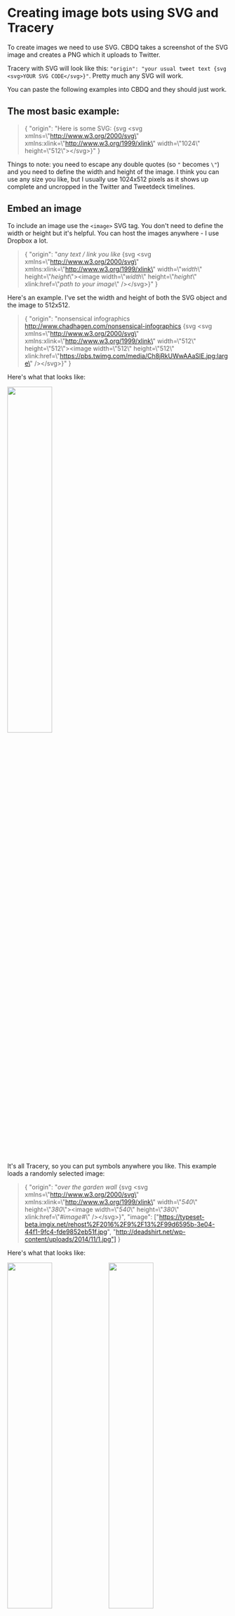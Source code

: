 # Creating image bots using SVG and Tracery

To create images we need to use SVG. CBDQ takes a screenshot of the SVG image and creates a PNG which it uploads to Twitter.

Tracery with SVG will look like this: `"origin": "your usual tweet text {svg <svg>YOUR SVG CODE</svg>}"`. Pretty much any SVG will work.

You can paste the following examples into CBDQ and they should just work.

## The most basic example:
> {
  "origin": "Here is some SVG: {svg <svg xmlns=\\"http://www.w3.org/2000/svg\" xmlns:xlink=\\"http://www.w3.org/1999/xlink\" width=\\"1024\\" height=\\"512\\"><\/svg>}"
}

Things to note: you need to escape any double quotes (so `"` becomes `\"`) and you need to define the width and height of the image. I think you can use any size you like, but I usually use 1024x512 pixels as it shows up complete and uncropped in the Twitter and Tweetdeck timelines.

## Embed an image
To include an image use the `<image>` SVG tag. You don't need to define the width or height but it's helpful. You can host the images anywhere - I use Dropbox a lot.
> {
  "origin": "*any text / link you like* {svg <svg xmlns=\\"http://www.w3.org/2000/svg\" xmlns:xlink=\\"http://www.w3.org/1999/xlink\" width=\\"*width*\\" height=\\"*height*\\"><image width=\\"*width*\\" height=\\"*height*\\" xlink:href=\\"*path to your image*\\" /><\/svg>}"
}

Here's an example. I've set the width and height of both the SVG object and the image to 512x512.
> {
  "origin": "nonsensical infographics http://www.chadhagen.com/nonsensical-infographics {svg <svg xmlns=\\"http://www.w3.org/2000/svg\" xmlns:xlink=\\"http://www.w3.org/1999/xlink\" width=\\"512\\" height=\\"512\\"><image width=\\"512\\" height=\\"512\\" xlink:href=\\"https://pbs.twimg.com/media/Ch8jRkUWwAAaSlE.jpg:large\" /><\/svg>}"
}

Here's what that looks like:

<img src="https://www.dropbox.com/s/ltcj5f9kkj3az1e/2017-06-16_23-59-25.png?raw=1" width="45%" />

It's all Tracery, so you can put symbols anywhere you like. This example loads a randomly selected image:
> {
  "origin": "*over the garden wall* {svg <svg xmlns=\\"http://www.w3.org/2000/svg\" xmlns:xlink=\\"http://www.w3.org/1999/xlink\" width=\\"*540*\\" height=\\"*380*\\"><image width=\\"*540*\\" height=\\"*380*\\" xlink:href=\\"*#image#*\\" /><\/svg>}",
  "image": ["https://typeset-beta.imgix.net/rehost%2F2016%2F9%2F13%2F99d6595b-3e04-44f1-9fc4-fde9852eb51f.jpg", "http://deadshirt.net/wp-content/uploads/2014/11/1.jpg"]
}

Here's what that looks like:

<img src="https://www.dropbox.com/s/sotpa2z0cq0r61k/2017-06-16_23-45-18.png?raw=1" width="45%" /> <img src="https://www.dropbox.com/s/v4xi3iu3buzc4zr/2017-06-16_23-42-54.png?raw=1" width="45%" />

## Adding text to your image

To add text use the `<text>` SVG tag.

```xml
<text x=\"256\" y=\"300\" font-size=\"30\" text-anchor=\"middle\">plain text</text>
```

> {
  "origin": "plain text {svg <svg xmlns=\\"http://www.w3.org/2000/svg\" xmlns:xlink=\\"http://www.w3.org/1999/xlink\" width=\\"500\\" height=\\"391\\"><image width=\\"500\\" height=\\"391\\" xlink:href=\\"https://s-media-cache-ak0.pinimg.com/736x/ae/fb/9a/aefb9a99eab8f0eebdb0c599a78b1b75.jpg\" /><text x=\\"256\\" y=\\"300\\" font-size=\\"30\\" text-anchor=\\"middle\\">WHAT IS GOING ON HERE???<\/text><\/svg>}"
}

<img src="https://www.dropbox.com/s/7hiztl37785zbef/2017-06-17_00-14-55.png?raw=1" width="45%" />

Play around with the `x` and `y` values to move the text around. Setting `text-anchor="middle"` means the text is centred.

But we can do better and style the text.

> {
  "origin": "nicer text {svg <svg xmlns=\\"http://www.w3.org/2000/svg\" xmlns:xlink=\\"http://www.w3.org/1999/xlink\" width=\\"500\\" height=\\"391\\"><image width=\\"500\\" height=\\"391\\" xlink:href=\\"https://s-media-cache-ak0.pinimg.com/736x/ae/fb/9a/aefb9a99eab8f0eebdb0c599a78b1b75.jpg\" /><text x=\\"256\\" y=\\"300\\" font-size=\\"30\\" stroke=\\"black\\" stroke-width=\\"1\\" fill=\\"white\\" text-anchor=\\"middle\\" style=\\"font-family: Impact\\">WHAT IS GOING ON HERE???<\/text><\/svg>}"
}

<img src="https://www.dropbox.com/s/n9f1hww0pmcxjbk/2017-06-17_00-20-58.png?raw=1" width="45%" />

We're limited to the fonts installed on the computer that runs CBDQ, which isn't much. Happily we can embed webfonts (you can choose from about a million here https://fonts.google.com/)

> {
  "origin": "pretty text using a webfont {svg <svg xmlns=\\"http://www.w3.org/2000/svg\" xmlns:xlink=\\"http://www.w3.org/1999/xlink\" width=\\"500\\" height=\\"391\\"><image width=\\"500\\" height=\\"391\\" xlink:href=\\"https://s-media-cache-ak0.pinimg.com/736x/ae/fb/9a/aefb9a99eab8f0eebdb0c599a78b1b75.jpg\" /><text x=\\"256\\" y=\\"300\\" font-family=\\"Luckiest Guy\\"  font-size=\\"30\\" stroke=\\"black\\" stroke-width=\\"1\\" fill=\\"white\\" text-anchor=\\"middle\\" style=\\"font-family:'Luckiest Guy'\\">WHAT IS GOING ON HERE???<\/text><style type=\\"text/css\\">@import url(https://fonts.googleapis.com/css?family=Luckiest+Guy);<\/style><\/svg>}"
}

<img src="https://www.dropbox.com/s/kpg7k09vg1lj00e/2017-06-17_00-20-39.png?raw=1" width="45%" />

Much better!

## Motivational poster bot

Put it all together and we can create a fake motivational poster bot. This one loads a random image, creates a nonsense sentence, and uses the same text in the tweet as well as in the image (using Tracery variables)

> {
	"origin" : ["#statement_with_image#"],
  "statement_with_image" : ["[statement:#statement.capitalize#] #statement# {svg <svg xmlns=\\"http://www.w3.org/2000/svg\\" xmlns:xlink=\\"http://www.w3.org/1999/xlink\\" version=\\"1.1\\" width=\\"890\\" height=\\"525\\" style=\\"position: relative;\\"><image x=\\"0\\" y=\\"0\\" width=\\"890\\" height=\\"525\\" xlink:href=\\"#image#\\" /><foreignObject x=\\"0\\" y=\\"0\\" width=\\"890\\" height=\\"525\\"><p xmlns=\"http://www.w3.org/1999/xhtml\" style=\\"padding: 2%; width: 90%; font-size:80px; line-height:1.2; color:rgba(255, 255, 255, 1); font-family:'Luckiest Guy'; text-align:center; 0; position: absolute; bottom: 0px; background-color: rgba(0, 0, 0, 0.5); margin:5%;\\">#statement#<\/p><\/foreignObject><style type=\\"text/css\\">@import url(https://fonts.googleapis.com/css?family=Luckiest+Guy);<\/style><\/svg>}"],
	"googlefont" : ["Luckiest Guy"],
	"image" : ["https://static.pexels.com/photos/6546/sky-night-space-trees-large.jpeg", "https://static.pexels.com/photos/94847/pexels-photo-94847-large.jpeg", "https://static.pexels.com/photos/96377/pexels-photo-96377-large.jpeg", "https://static.pexels.com/photos/96414/pexels-photo-96414-large.jpeg", "https://static.pexels.com/photos/96375/pexels-photo-96375-large.jpeg", "https://static.pexels.com/photos/95632/pexels-photo-95632-large.jpeg"],
  "statement": ["wake up and #sense# the #thing#"],
	"sense" : ["smell", "enjoy", "taste"],
	"thing" : ["coffee", "tea", "marmite", "peanut butter", "milk", "orange juice", "granola"]
}

<img src="https://www.dropbox.com/s/zz826h26e6kpfsi/2017-06-17_00-46-42.png?raw=1" width="45%" /> <img src="https://www.dropbox.com/s/vvn62un1il7h1eo/2017-06-17_00-48-58.png?raw=1" width="45%" />

## Coming soon
* overlaying images on top of each other
  eg. [@sadkeanubot](https://twitter.com/sadkeanubot), [@jakerunningbot] (https://twitter.com/jakerunningbot)
* using SVG filters to modify images
  eg. [@badphotoquality](https://twitter.com/badphotoquality), [@computerzooom](https://twitter.com/computerzooom)
* using javscript to modify SVG content
  eg. [@botlifemagazine](https://twitter.com/botlifemagazine), [@sleeps_xmas](https://twitter.com/sleeps_xmas)

